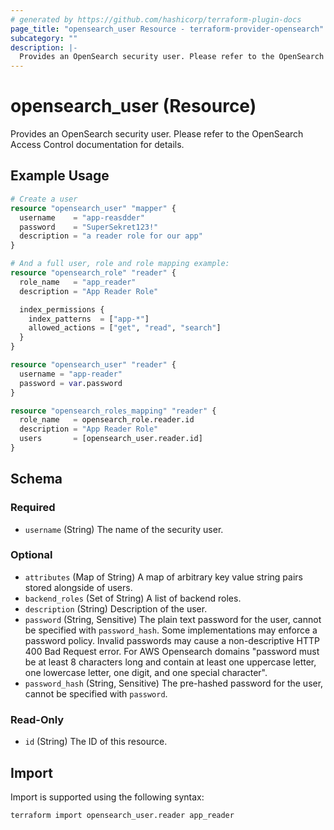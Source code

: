 ```yaml
---
# generated by https://github.com/hashicorp/terraform-plugin-docs
page_title: "opensearch_user Resource - terraform-provider-opensearch"
subcategory: ""
description: |-
  Provides an OpenSearch security user. Please refer to the OpenSearch Access Control documentation for details.
---
```


# opensearch_user (Resource)

Provides an OpenSearch security user. Please refer to the OpenSearch Access Control documentation for details.

## Example Usage

```terraform
# Create a user
resource "opensearch_user" "mapper" {
  username    = "app-reasdder"
  password    = "SuperSekret123!"
  description = "a reader role for our app"
}

# And a full user, role and role mapping example:
resource "opensearch_role" "reader" {
  role_name   = "app_reader"
  description = "App Reader Role"

  index_permissions {
    index_patterns  = ["app-*"]
    allowed_actions = ["get", "read", "search"]
  }
}

resource "opensearch_user" "reader" {
  username = "app-reader"
  password = var.password
}

resource "opensearch_roles_mapping" "reader" {
  role_name   = opensearch_role.reader.id
  description = "App Reader Role"
  users       = [opensearch_user.reader.id]
}
```

<!-- schema generated by tfplugindocs -->
## Schema

### Required

- `username` (String) The name of the security user.

### Optional

- `attributes` (Map of String) A map of arbitrary key value string pairs stored alongside of users.
- `backend_roles` (Set of String) A list of backend roles.
- `description` (String) Description of the user.
- `password` (String, Sensitive) The plain text password for the user, cannot be specified with `password_hash`. Some implementations may enforce a password policy. Invalid passwords may cause a non-descriptive HTTP 400 Bad Request error. For AWS Opensearch domains "password must be at least 8 characters long and contain at least one uppercase letter, one lowercase letter, one digit, and one special character".
- `password_hash` (String, Sensitive) The pre-hashed password for the user, cannot be specified with `password`.

### Read-Only

- `id` (String) The ID of this resource.

## Import

Import is supported using the following syntax:

```shell
terraform import opensearch_user.reader app_reader
```
